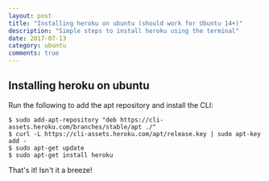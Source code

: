 ```yaml
---
layout: post
title: "Installing heroku on ubuntu (should work for Ubuntu 14+)"
description: "Simple steps to install heroku using the terminal"
date: 2017-07-13
category: ubuntu
comments: true
---
```


## Installing heroku on ubuntu

Run the following to add the apt repository and install the CLI:

	$ sudo add-apt-repository "deb https://cli-assets.heroku.com/branches/stable/apt ./"
	$ curl -L https://cli-assets.heroku.com/apt/release.key | sudo apt-key add -
	$ sudo apt-get update
	$ sudo apt-get install heroku

That's it! Isn't it a breeze!